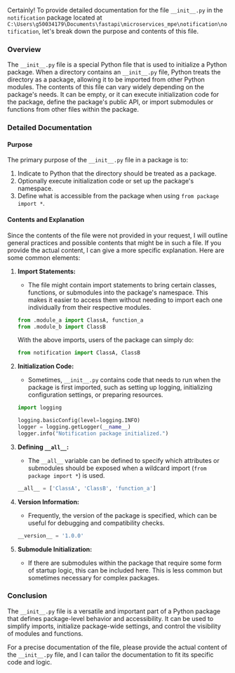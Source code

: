 Certainly! To provide detailed documentation for the file `__init__.py` in the `notification` package located at `C:\Users\g50034179\Documents\fastapi\microservices_mpe\notification\notification`, let's break down the purpose and contents of this file.

### Overview

The `__init__.py` file is a special Python file that is used to initialize a Python package. When a directory contains an `__init__.py` file, Python treats the directory as a package, allowing it to be imported from other Python modules. The contents of this file can vary widely depending on the package's needs. It can be empty, or it can execute initialization code for the package, define the package's public API, or import submodules or functions from other files within the package.

### Detailed Documentation

#### Purpose

The primary purpose of the `__init__.py` file in a package is to:
1. Indicate to Python that the directory should be treated as a package.
2. Optionally execute initialization code or set up the package's namespace.
3. Define what is accessible from the package when using `from package import *`.

#### Contents and Explanation

Since the contents of the file were not provided in your request, I will outline general practices and possible contents that might be in such a file. If you provide the actual content, I can give a more specific explanation. Here are some common elements:

1. **Import Statements:**
   - The file might contain import statements to bring certain classes, functions, or submodules into the package's namespace. This makes it easier to access them without needing to import each one individually from their respective modules.

   ```python
   from .module_a import ClassA, function_a
   from .module_b import ClassB
   ```

   With the above imports, users of the package can simply do:

   ```python
   from notification import ClassA, ClassB
   ```

2. **Initialization Code:**
   - Sometimes, `__init__.py` contains code that needs to run when the package is first imported, such as setting up logging, initializing configuration settings, or preparing resources.

   ```python
   import logging

   logging.basicConfig(level=logging.INFO)
   logger = logging.getLogger(__name__)
   logger.info("Notification package initialized.")
   ```

3. **Defining `__all__`:**
   - The `__all__` variable can be defined to specify which attributes or submodules should be exposed when a wildcard import (`from package import *`) is used.

   ```python
   __all__ = ['ClassA', 'ClassB', 'function_a']
   ```

4. **Version Information:**
   - Frequently, the version of the package is specified, which can be useful for debugging and compatibility checks.

   ```python
   __version__ = '1.0.0'
   ```

5. **Submodule Initialization:**
   - If there are submodules within the package that require some form of startup logic, this can be included here. This is less common but sometimes necessary for complex packages.

### Conclusion

The `__init__.py` file is a versatile and important part of a Python package that defines package-level behavior and accessibility. It can be used to simplify imports, initialize package-wide settings, and control the visibility of modules and functions.

For a precise documentation of the file, please provide the actual content of the `__init__.py` file, and I can tailor the documentation to fit its specific code and logic.